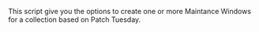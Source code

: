 This script give you the options to create one or more Maintance Windows for a collection based on Patch Tuesday.
